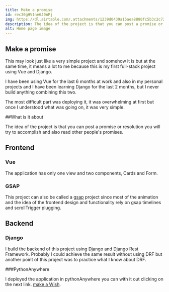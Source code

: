 ```yaml
---
title: Make a promise
id: rec30gHV1ne6J0nPj
img: https://dl.airtable.com/.attachments/1239d0439a15aea8880fc5b3c2c72440/0383df91/make_a_promise.png
description: The idea of the project is that you can post a promise or resolution you will try to accomplish and also read other people's promises.
alt: Home page image
---
```


## Make a promise

This may look just like a very simple project and somehow it is but at the same time, it means a lot to me because this is my first full-stack project using Vue and Django.

I have been using Vue for the last 6 months at work and also in my personal projects and I have been learning Django for the last 2 months, but I never build anything combining this two.

The most difficult part was deploying it, it was overwhelming at first but once I understood what was going on, it was very simple.

##What is it about

The idea of the project is that you can post a promise or resolution you will try to accomplish and also read other people's promises.

## Frontend

### Vue

The application has only one view and two components, Cards and Form.

### GSAP

This project can also be called a [gsap](https://maxicode.pythonanywhere.com/) project since most of the animation and the idea of the frontend design and functionality rely on gsap timelines and scrollTrigger plugging.

## Backend

### Django

I build the backend of this project using Django and Django Rest Framework. Probably I could achieve the same result without using DRF but another point of this project was to practice what I know about DRF.

###PythonAnywhere

I deployed the application in pythonAnywhere you can with it out clicking on the next link.
[make a Wish](https://maxicode.pythonanywhere.com/).
